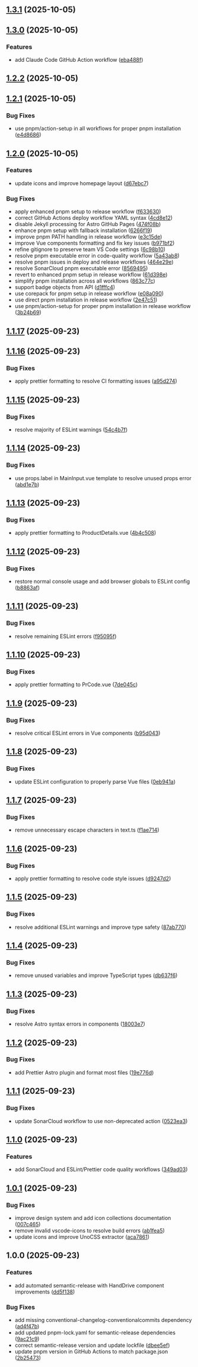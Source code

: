 ## [1.3.1](https://github.com/polo-blue/sds/compare/v1.3.0...v1.3.1) (2025-10-05)

## [1.3.0](https://github.com/polo-blue/sds/compare/v1.2.2...v1.3.0) (2025-10-05)

### Features

* add Claude Code GitHub Action workflow ([eba488f](https://github.com/polo-blue/sds/commit/eba488fe781ebb3e7676dc7e6dfd30cf3130798a))

## [1.2.2](https://github.com/polo-blue/sds/compare/v1.2.1...v1.2.2) (2025-10-05)

## [1.2.1](https://github.com/polo-blue/sds/compare/v1.2.0...v1.2.1) (2025-10-05)

### Bug Fixes

* use pnpm/action-setup in all workflows for proper pnpm installation ([e4d8686](https://github.com/polo-blue/sds/commit/e4d868688214097350ac0a0bc9524660f8892013))

## [1.2.0](https://github.com/polo-blue/sds/compare/v1.1.17...v1.2.0) (2025-10-05)

### Features

* update icons and improve homepage layout ([d67ebc7](https://github.com/polo-blue/sds/commit/d67ebc7a0d9ab7f715f98893c9c13f3780e3e05b))

### Bug Fixes

* apply enhanced pnpm setup to release workflow ([f633630](https://github.com/polo-blue/sds/commit/f633630a504c9babfb26db455d49d806ec0ff208))
* correct GitHub Actions deploy workflow YAML syntax ([4cd8e12](https://github.com/polo-blue/sds/commit/4cd8e1281a16899ca758f93c8492cce632a29110))
* disable Jekyll processing for Astro GitHub Pages ([474f08b](https://github.com/polo-blue/sds/commit/474f08b25c0f3364136a54331ff830814fa2a4de))
* enhance pnpm setup with fallback installation ([6266f19](https://github.com/polo-blue/sds/commit/6266f1966fdd96946012355230dcd37b5889833f))
* improve pnpm PATH handling in release workflow ([e3c15de](https://github.com/polo-blue/sds/commit/e3c15de7df68df4fd22aa522f7247c1b8f3babaa))
* improve Vue components formatting and fix key issues ([b971bf2](https://github.com/polo-blue/sds/commit/b971bf2541fcf572a733618ebedfe423d7d02009))
* refine gitignore to preserve team VS Code settings ([6c98b10](https://github.com/polo-blue/sds/commit/6c98b10f031c2d11ea312bbacb5337a8cb61a61e))
* resolve pnpm executable error in code-quality workflow ([5a43ab8](https://github.com/polo-blue/sds/commit/5a43ab818412f058ee6fcd5fbc589109fae85301))
* resolve pnpm issues in deploy and release workflows ([464e29e](https://github.com/polo-blue/sds/commit/464e29ed728109450b70d987aac1e33d7cb4bb5b))
* resolve SonarCloud pnpm executable error ([8569495](https://github.com/polo-blue/sds/commit/85694952b80e51a480f3b76f91c9301460613bae))
* revert to enhanced pnpm setup in release workflow ([61d398e](https://github.com/polo-blue/sds/commit/61d398ea1736aee3bf5d734bb2a0119ae8a65ab9))
* simplify pnpm installation across all workflows ([863c77c](https://github.com/polo-blue/sds/commit/863c77ccc22cb6924385bb22a5de7576bd400dee))
* support badge objects from API ([d1fffc4](https://github.com/polo-blue/sds/commit/d1fffc4a04fce373ca4518dd22ebd22a11de4e4a))
* use corepack for pnpm setup in release workflow ([e08a090](https://github.com/polo-blue/sds/commit/e08a090de316ce5040c43b0f328db9a08922fd63))
* use direct pnpm installation in release workflow ([2e47c51](https://github.com/polo-blue/sds/commit/2e47c51e0f0b9356d92b9bca81aba4c7ad11cd7b))
* use pnpm/action-setup for proper pnpm installation in release workflow ([3b24b69](https://github.com/polo-blue/sds/commit/3b24b69db681ac2380e93a71f2d7bdcc0d939e2a))

## [1.1.17](https://github.com/polo-blue/sds/compare/v1.1.16...v1.1.17) (2025-09-23)

## [1.1.16](https://github.com/polo-blue/sds/compare/v1.1.15...v1.1.16) (2025-09-23)

### Bug Fixes

* apply prettier formatting to resolve CI formatting issues ([a95d274](https://github.com/polo-blue/sds/commit/a95d2740358fa6941055f8957a40936a3175fa3e))

## [1.1.15](https://github.com/polo-blue/sds/compare/v1.1.14...v1.1.15) (2025-09-23)

### Bug Fixes

* resolve majority of ESLint warnings ([54c4b7f](https://github.com/polo-blue/sds/commit/54c4b7f611301523ef61359cd62e818026033549))

## [1.1.14](https://github.com/polo-blue/sds/compare/v1.1.13...v1.1.14) (2025-09-23)

### Bug Fixes

* use props.label in MainInput.vue template to resolve unused props error ([abd1e7b](https://github.com/polo-blue/sds/commit/abd1e7b724873b005d0cf5274af4aa189653c94a))

## [1.1.13](https://github.com/polo-blue/sds/compare/v1.1.12...v1.1.13) (2025-09-23)

### Bug Fixes

* apply prettier formatting to ProductDetails.vue ([4b4c508](https://github.com/polo-blue/sds/commit/4b4c508ea86c050bc8af398484469f172cdea5b8))

## [1.1.12](https://github.com/polo-blue/sds/compare/v1.1.11...v1.1.12) (2025-09-23)

### Bug Fixes

* restore normal console usage and add browser globals to ESLint config ([b8863af](https://github.com/polo-blue/sds/commit/b8863af8ec11266c8d612ea28129423a51d0a2d7))

## [1.1.11](https://github.com/polo-blue/sds/compare/v1.1.10...v1.1.11) (2025-09-23)

### Bug Fixes

* resolve remaining ESLint errors ([f95095f](https://github.com/polo-blue/sds/commit/f95095feea0d8e72f41dea10660d942d3b6a02f7))

## [1.1.10](https://github.com/polo-blue/sds/compare/v1.1.9...v1.1.10) (2025-09-23)

### Bug Fixes

* apply prettier formatting to PrCode.vue ([7de045c](https://github.com/polo-blue/sds/commit/7de045c0749153c1e1301e2223cbbcd18483cd23))

## [1.1.9](https://github.com/polo-blue/sds/compare/v1.1.8...v1.1.9) (2025-09-23)

### Bug Fixes

* resolve critical ESLint errors in Vue components ([b95d043](https://github.com/polo-blue/sds/commit/b95d04384c9c676c2caeab1118c5ac7934498340))

## [1.1.8](https://github.com/polo-blue/sds/compare/v1.1.7...v1.1.8) (2025-09-23)

### Bug Fixes

* update ESLint configuration to properly parse Vue files ([0eb941a](https://github.com/polo-blue/sds/commit/0eb941a37002c80753f1324c30873888cfe62f70))

## [1.1.7](https://github.com/polo-blue/sds/compare/v1.1.6...v1.1.7) (2025-09-23)

### Bug Fixes

* remove unnecessary escape characters in text.ts ([f1ae714](https://github.com/polo-blue/sds/commit/f1ae7145d86a7b4df1976ba850650fc390624667))

## [1.1.6](https://github.com/polo-blue/sds/compare/v1.1.5...v1.1.6) (2025-09-23)

### Bug Fixes

* apply prettier formatting to resolve code style issues ([d9247d2](https://github.com/polo-blue/sds/commit/d9247d2b8809f87ea35777329ba5146b308d809b))

## [1.1.5](https://github.com/polo-blue/sds/compare/v1.1.4...v1.1.5) (2025-09-23)

### Bug Fixes

* resolve additional ESLint warnings and improve type safety ([87ab770](https://github.com/polo-blue/sds/commit/87ab770b0c2e6c33a5936ec693b59e859481857e))

## [1.1.4](https://github.com/polo-blue/sds/compare/v1.1.3...v1.1.4) (2025-09-23)

### Bug Fixes

* remove unused variables and improve TypeScript types ([db637f6](https://github.com/polo-blue/sds/commit/db637f6829bb2a23342a35d8041e803d4c9ad9c4))

## [1.1.3](https://github.com/polo-blue/sds/compare/v1.1.2...v1.1.3) (2025-09-23)

### Bug Fixes

* resolve Astro syntax errors in components ([18003e7](https://github.com/polo-blue/sds/commit/18003e78558a1dbc8f34d0e4faed6183eaaa80cb))

## [1.1.2](https://github.com/polo-blue/sds/compare/v1.1.1...v1.1.2) (2025-09-23)

### Bug Fixes

* add Prettier Astro plugin and format most files ([19e776d](https://github.com/polo-blue/sds/commit/19e776df1bed0ded35ca9b287db266b653ecb1ae))

## [1.1.1](https://github.com/polo-blue/sds/compare/v1.1.0...v1.1.1) (2025-09-23)

### Bug Fixes

* update SonarCloud workflow to use non-deprecated action ([0523ea3](https://github.com/polo-blue/sds/commit/0523ea3e4e236a4bb2d972b5bb9090df33d72c50))

## [1.1.0](https://github.com/polo-blue/sds/compare/v1.0.1...v1.1.0) (2025-09-23)

### Features

* add SonarCloud and ESLint/Prettier code quality workflows ([349ad03](https://github.com/polo-blue/sds/commit/349ad034e4ca90c73d77927dfe8e6b66bde3fd37))

## [1.0.1](https://github.com/polo-blue/sds/compare/v1.0.0...v1.0.1) (2025-09-23)

### Bug Fixes

* improve design system and add icon collections documentation ([007c465](https://github.com/polo-blue/sds/commit/007c46522f48bad8d0a04fbe811066edf6c3c78f))
* remove invalid vscode-icons to resolve build errors ([ab1fea5](https://github.com/polo-blue/sds/commit/ab1fea51182b35159953ae0005bb8c226fe14e9d))
* update icons and improve UnoCSS extractor ([aca7861](https://github.com/polo-blue/sds/commit/aca786103a56f5a180a15d6db044068bab596f62))

## 1.0.0 (2025-09-23)

### Features

* add automated semantic-release with HandDrive component improvements ([dd5f138](https://github.com/polo-blue/sds/commit/dd5f138636d90b3d0932c67c51afd39e42fab35a))

### Bug Fixes

* add missing conventional-changelog-conventionalcommits dependency ([ad4f47b](https://github.com/polo-blue/sds/commit/ad4f47b47f5de6f684bdbea84a839f5d5642cb62))
* add updated pnpm-lock.yaml for semantic-release dependencies ([9ac21c9](https://github.com/polo-blue/sds/commit/9ac21c9150f8cfc997767d7c302a999d92b2fb01))
* correct semantic-release version and update lockfile ([dbee5ef](https://github.com/polo-blue/sds/commit/dbee5efbadcfc4dde616ca163ff496ecffd3f15a))
* update pnpm version in GitHub Actions to match package.json ([2b25473](https://github.com/polo-blue/sds/commit/2b25473148265e85660209ba457a0aea0c190dcd))
